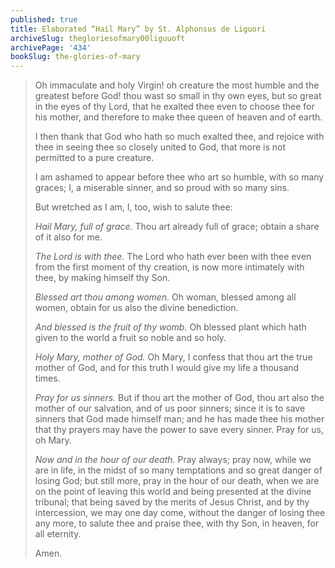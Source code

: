 ```yaml
---
published: true
title: Elaborated “Hail Mary” by St. Alphonsus de Liguori
archiveSlug: thegloriesofmary00liguuoft
archivePage: '434'
bookSlug: the-glories-of-mary
---
```


> Oh immaculate and holy Virgin! oh creature the most humble and the greatest before God! thou wast so small in thy own eyes, but so great in the eyes of thy Lord, that he exalted thee even to choose thee for his mother, and therefore to make thee queen of heaven and of earth.
>
> I then thank that God who hath so much exalted thee, and rejoice with thee in seeing thee so closely united to God, that more is not permitted to a pure creature.
>
> I am ashamed to appear before thee who art so humble, with so many graces; I, a miserable sinner, and so proud with so many sins.
>
> But wretched as I am, I, too, wish to salute thee:
>
> *Hail Mary, full of grace.* Thou art already full of grace; obtain a share of it also for me.
>
> *The Lord is with thee.* The Lord who hath ever been with thee even from the first moment of thy creation, is now more intimately with thee, by making himself thy Son.
>
> *Blessed art thou among women.* Oh woman, blessed among all women, obtain for us also the divine benediction.
>
> *And blessed is the fruit of thy womb.* Oh blessed plant which hath given to the world a fruit so noble and so holy.
>
> *Holy Mary, mother of God.* Oh Mary, I confess that thou art the true mother of God, and for this truth I would give my life a thousand times.
>
> *Pray for us sinners.* But if thou art the mother of God, thou art also the mother of our salvation, and of us poor sinners; since it is to save sinners that God made himself man; and he has made thee his mother that thy prayers may have the power to save every sinner. Pray for us, oh Mary.
>
> *Now and in the hour of our death.* Pray always; pray now, while we are in life, in the midst of so many temptations and so great danger of losing God; but still more, pray in the hour of our death, when we are on the point of leaving this world and being presented at the divine tribunal; that being saved by the merits of Jesus Christ, and by thy intercession, we may one day come, without the danger of losing thee any more, to salute thee and praise thee, with thy Son, in heaven, for all eternity.
>
> Amen.
